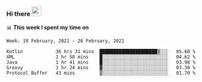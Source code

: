 ### Hi there <a href="https://www.gautamkrishnar.com/"><img src="https://media.giphy.com/media/hvRJCLFzcasrR4ia7z/giphy.gif" width="25px"></a>

📊 **This week I spent my time on**

<!--START_SECTION:waka-->
```text
Week: 19 February, 2021 - 26 February, 2021

Kotlin            36 hrs 31 mins  █████████████████████▒░░░   85.60 % 
XML               1 hr 58 mins    █░░░░░░░░░░░░░░░░░░░░░░░░   04.62 % 
Java              1 hr 41 mins    █░░░░░░░░░░░░░░░░░░░░░░░░   03.98 % 
Groovy            1 hr 24 mins    ▓░░░░░░░░░░░░░░░░░░░░░░░░   03.30 % 
Protocol Buffer   43 mins         ▒░░░░░░░░░░░░░░░░░░░░░░░░   01.70 % 
```
<!--END_SECTION:waka-->
